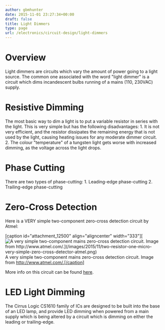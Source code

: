 ```yaml
---
author: gbmhunter
date: 2015-11-01 23:27:34+00:00
draft: false
title: Light Dimmers
type: page
url: /electronics/circuit-design/light-dimmers
---
```


# Overview

Light dimmers are circuits which vary the amount of power going to a light source. The common one associated with the word "light dimmer" is a circuit which dims incandescent bulbs running of a mains (110, 230VAC) supply.

# Resistive Dimming

The most basic way to dim a light is to put a variable resistor in series with the light. This is very simple but has the following disadvantages:  1. It is not very efficient, and the resistor dissipates the remaining energy that is not used by the light, causing heating issues for any moderate dimmer circuit.  2. The colour "temperature" of a tungsten light gets worse with increased dimming, as the voltage across the light drops. 

# Phase Cutting

There are two types of phase-cutting:  1. Leading-edge phase-cutting  2. Trailing-edge phase-cutting

# Zero-Cross Detection

Here is a VERY simple two-component zero-cross detection circuit by Atmel:

[caption id="attachment_12500" align="aligncenter" width="333"][![A very simple two-component mains zero-cross detection circuit. Image from http://www.atmel.com/.](/images/2015/11/two-resistor-one-micro-very-simple-zero-cross-detector-atmel.png)
](/images/2015/11/two-resistor-one-micro-very-simple-zero-cross-detector-atmel.png) A very simple two-component mains zero-cross detection circuit. Image from http://www.atmel.com/.[/caption]

More info on this circuit can be found [here](http://www.atmel.com/Images/doc2508.pdf).

# LED Light Dimming

The Cirrus Logic CS1610 family of ICs are designed to be built into the base of an LED lamp, and provide LED dimming when powered from a main supply which is being altered by a circuit which is dimming on either the leading or trailing-edge.
